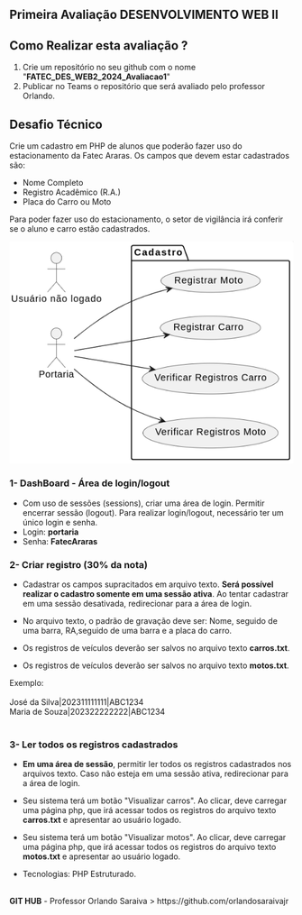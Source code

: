 ## Primeira Avaliação DESENVOLVIMENTO WEB II



## Como Realizar esta avaliação ?

1. Crie um repositório no seu github com o nome "<b>FATEC_DES_WEB2_2024_Avaliacao1</b>"
2. Publicar no Teams o repositório que será avaliado pelo professor Orlando.


##  Desafio Técnico

Crie um cadastro em PHP de alunos que poderão fazer uso do estacionamento da Fatec Araras. Os campos que devem estar cadastrados são: 

 - Nome Completo
 - Registro Acadêmico (R.A.)
 - Placa do Carro ou Moto

Para poder fazer uso do estacionamento, o setor de vigilância irá conferir se o aluno e carro estão cadastrados. 

![alt text](caso_uso.png)

### 1- DashBoard - Área de login/logout
- Com uso de sessões (sessions), criar uma área de login. Permitir encerrar sessão (logout). Para realizar login/logout, necessário ter um único login e senha.
- Login: <b>portaria</b>
- Senha: <b>FatecAraras</b>

### 2- Criar registro (30% da nota)
- Cadastrar os campos supracitados em arquivo texto. <b>Será possível realizar o cadastro somente em uma sessão ativa</b>. Ao tentar cadastrar em uma sessão desativada, redirecionar para a área de login.

- No arquivo texto, o padrão de gravação deve ser: Nome, seguido de uma barra, RA,seguido de uma barra e a placa do carro.

- Os registros de veículos deverão ser salvos no arquivo texto <b>carros.txt</b>.

- Os registros de veículos deverão ser salvos no arquivo texto <b>motos.txt</b>.

Exemplo:
<br><br>
José da Silva|202311111111|ABC1234
<br>
Maria de Souza|202322222222|ABC1234
<br><br>
### 3- Ler todos os registros cadastrados 
- <b>Em uma área de sessão</b>, permitir ler todos os registros cadastrados nos arquivos texto. Caso não esteja em uma sessão ativa, redirecionar para a área de login.

- Seu sistema terá um botão "Visualizar carros". Ao clicar, deve carregar uma página php, que irá acessar todos os registros do arquivo texto <b>carros.txt</b> e apresentar ao usuário logado.

- Seu sistema terá um botão "Visualizar motos". Ao clicar, deve carregar uma página php, que irá acessar todos os registros do arquivo texto <b>motos.txt</b> e apresentar ao usuário logado.

- Tecnologias: PHP Estruturado.

<br>
<b>GIT HUB</b> - Professor Orlando Saraiva
> https://github.com/orlandosaraivajr

